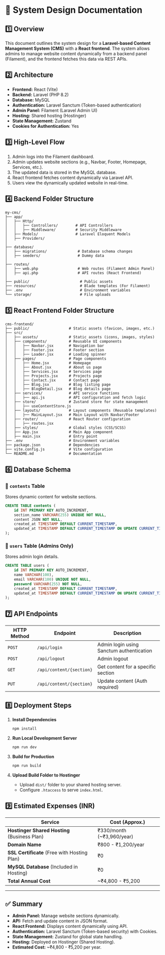 # **📌 System Design Documentation**

## **1️⃣ Overview**

This document outlines the system design for a **Laravel-based Content Management System (CMS)** with a **React frontend**. The system allows admins to manage website content dynamically from a backend panel (Filament), and the frontend fetches this data via REST APIs.

## **2️⃣ Architecture**

- **Frontend:** React (Vite)
- **Backend:** Laravel (PHP 8.2)
- **Database:** MySQL
- **Authentication:** Laravel Sanctum (Token-based authentication)
- **Admin Panel:** Filament (Laravel Admin UI)
- **Hosting:** Shared hosting (Hostinger)
- **State Management:** Zustand
- **Cookies for Authentication:** Yes

## **3️⃣ High-Level Flow**

1. Admin logs into the Filament dashboard.
2. Admin updates website sections (e.g., Navbar, Footer, Homepage, Services, etc.).
3. The updated data is stored in the MySQL database.
4. React frontend fetches content dynamically via Laravel API.
5. Users view the dynamically updated website in real-time.

## **4️⃣ Backend Folder Structure**

```
my-cms/
├── app/
│   ├── Http/
│   │   ├── Controllers/        # API Controllers
│   │   ├── Middleware/         # Security Middleware
│   ├── Models/                 # Laravel Eloquent Models
│   ├── Providers/
│
├── database/
│   ├── migrations/              # Database schema changes
│   ├── seeders/                 # Dummy data
│
├── routes/
│   ├── web.php                  # Web routes (Filament Admin Panel)
│   ├── api.php                  # API routes (React Frontend)
│
├── public/                       # Public assets
├── resources/                    # Blade templates (For Filament)
├── .env                          # Environment variables
└── storage/                      # File uploads
```

## **5️⃣ React Frontend Folder Structure**

```
cms-frontend/
├── public/                  # Static assets (favicon, images, etc.)
├── src/
│   ├── assets/              # Static assets (icons, images, styles)
│   ├── components/          # Reusable UI components
│   │   ├── Navbar.jsx       # Navigation bar
│   │   ├── Footer.jsx       # Footer section
│   │   ├── Loader.jsx       # Loading spinner
│   ├── pages/               # Page components
│   │   ├── Home.jsx         # Homepage
│   │   ├── About.jsx        # About us page
│   │   ├── Services.jsx     # Services page
│   │   ├── Projects.jsx     # Projects page
│   │   ├── Contact.jsx      # Contact page
│   │   ├── Blog.jsx         # Blog listing page
│   │   ├── BlogDetail.jsx   # Blog details page
│   ├── services/            # API service functions
│   │   ├── api.js           # API configuration and fetch logic
│   ├── store/               # Zustand store for state management
│   │   ├── useContentStore.js
│   ├── layouts/             # Layout components (Reusable templates)
│   │   ├── MainLayout.jsx   # Main Layout with Navbar/Footer
│   ├── router/              # React Router configuration
│   │   ├── routes.jsx
│   ├── styles/              # Global styles (CSS/SCSS)
│   ├── App.jsx              # Main App component
│   ├── main.jsx             # Entry point
├── .env                     # Environment variables
├── package.json             # Dependencies
├── vite.config.js           # Vite configuration
└── README.md                # Documentation
```

## **6️⃣ Database Schema**

### **📌 `contents` Table**

Stores dynamic content for website sections.

```sql
CREATE TABLE contents (
    id INT PRIMARY KEY AUTO_INCREMENT,
    section_name VARCHAR(255) UNIQUE NOT NULL,
    content JSON NOT NULL,
    created_at TIMESTAMP DEFAULT CURRENT_TIMESTAMP,
    updated_at TIMESTAMP DEFAULT CURRENT_TIMESTAMP ON UPDATE CURRENT_TIMESTAMP
);
```

### **📌 `users` Table (Admins Only)**

Stores admin login details.

```sql
CREATE TABLE users (
    id INT PRIMARY KEY AUTO_INCREMENT,
    name VARCHAR(100),
    email VARCHAR(100) UNIQUE NOT NULL,
    password VARCHAR(255) NOT NULL,
    created_at TIMESTAMP DEFAULT CURRENT_TIMESTAMP,
    updated_at TIMESTAMP DEFAULT CURRENT_TIMESTAMP ON UPDATE CURRENT_TIMESTAMP
);
```

## **7️⃣ API Endpoints**

| HTTP Method | Endpoint                 | Description                              |
| ----------- | ------------------------ | ---------------------------------------- |
| `POST`      | `/api/login`             | Admin login using Sanctum authentication |
| `POST`      | `/api/logout`            | Admin logout                             |
| `GET`       | `/api/content/{section}` | Get content for a specific section       |
| `PUT`       | `/api/content/{section}` | Update content (Auth required)           |

## **8️⃣ Deployment Steps**

1. **Install Dependencies**

   ```bash
   npm install
   ```

2. **Run Local Development Server**

   ```bash
   npm run dev
   ```

3. **Build for Production**

   ```bash
   npm run build
   ```

4. **Upload Build Folder to Hostinger**
   - Upload `dist/` folder to your shared hosting server.
   - Configure `.htaccess` to serve `index.html`.

## **9️⃣ Estimated Expenses (INR)**

| Service                                      | Cost (Approx.)            |
| -------------------------------------------- | ------------------------- |
| **Hostinger Shared Hosting** (Business Plan) | ₹330/month (~₹3,960/year) |
| **Domain Name**                              | ₹800 - ₹1,200/year        |
| **SSL Certificate** (Free with Hosting Plan) | ₹0                        |
| **MySQL Database** (Included in Hosting)     | ₹0                        |
| **Total Annual Cost**                        | ~₹4,800 - ₹5,200          |

---

## **✅ Summary**

- **Admin Panel:** Manage website sections dynamically.
- **API:** Fetch and update content in JSON format.
- **React Frontend:** Displays content dynamically using API.
- **Authentication:** Laravel Sanctum (Token-based security) with Cookies.
- **State Management:** Zustand for global state handling.
- **Hosting:** Deployed on Hostinger (Shared Hosting).
- **Estimated Cost:** ~₹4,800 - ₹5,200 per year.

